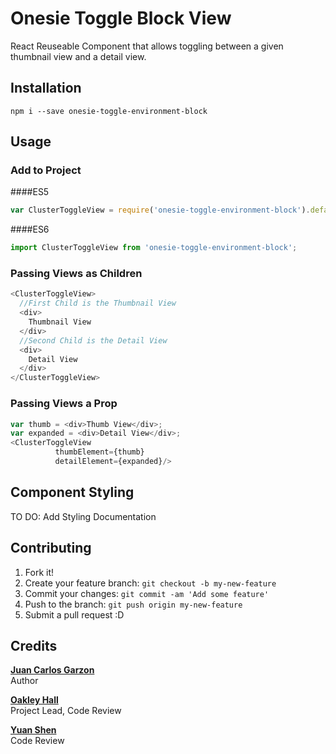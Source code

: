 # Onesie Toggle Block View

React Reuseable Component that allows toggling between a given thumbnail view and a detail view.

## Installation
`npm i --save onesie-toggle-environment-block`

## Usage

### Add to Project
####ES5
```javascript
var ClusterToggleView = require('onesie-toggle-environment-block').default;
```
####ES6
```javascript
import ClusterToggleView from 'onesie-toggle-environment-block';
```

### Passing Views as Children
```javascript
<ClusterToggleView>
  //First Child is the Thumbnail View
  <div>
    Thumbnail View
  </div>
  //Second Child is the Detail View
  <div>
    Detail View
  </div>
</ClusterToggleView>
```

### Passing Views a Prop
```javascript
var thumb = <div>Thumb View</div>;
var expanded = <div>Detail View</div>;
<ClusterToggleView 
          thumbElement={thumb}
          detailElement={expanded}/>
```

## Component Styling

TO DO: Add Styling Documentation

## Contributing

1. Fork it!
2. Create your feature branch: `git checkout -b my-new-feature`
3. Commit your changes: `git commit -am 'Add some feature'`
4. Push to the branch: `git push origin my-new-feature`
5. Submit a pull request :D

## Credits

**[Juan Carlos Garzon](https://github.com/juangrt)**<br>
Author

**[Oakley Hall](https://github.com/ohall)**<br>
Project Lead, Code Review

**[Yuan Shen](https://github.com/yshen01)**<br>
Code Review

